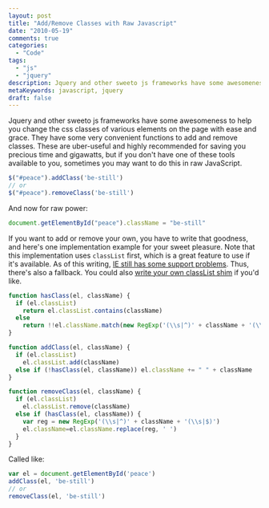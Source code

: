 ```yaml
---
layout: post
title: "Add/Remove Classes with Raw Javascript"
date: "2010-05-19"
comments: true
categories:
  - "Code"
tags:
  - "js"
  - "jquery"
description: Jquery and other sweeto js frameworks have some awesomeness to help you change the css classes of various elements on the page with ease and grace.  They ha
metaKeywords: javascript, jquery
draft: false
---
```


Jquery and other sweeto js frameworks have some awesomeness to help you change the css classes of various elements on the page with ease and grace.  They have some very convenient functions to add and remove classes.  These are uber-useful and highly recommended for saving you precious time and gigawatts, but if you don't have one of these tools available to you, sometimes you may want to do this in raw JavaScript.

<!--more-->

```javascript
$("#peace").addClass('be-still')
// or
$("#peace").removeClass('be-still')
```

And now for raw power:

```javascript
document.getElementById("peace").className = "be-still"
```

If you want to add or remove your own, you have to write that goodness, and here's one implementation example for your sweet pleasure.  Note that this implementation uses `classList` first, which is a great feature to use if it's available.  As of this writing, [IE still has some support problems](http://caniuse.com/#search=classList).  Thus, there's also a fallback.  You could also [write your own classList shim](https://developer.mozilla.org/en-US/docs/Web/API/Element/classList) if you'd like.

```javascript
function hasClass(el, className) {
  if (el.classList)
    return el.classList.contains(className)
  else
    return !!el.className.match(new RegExp('(\\s|^)' + className + '(\\s|$)'))
}

function addClass(el, className) {
  if (el.classList)
    el.classList.add(className)
  else if (!hasClass(el, className)) el.className += " " + className
}

function removeClass(el, className) {
  if (el.classList)
    el.classList.remove(className)
  else if (hasClass(el, className)) {
    var reg = new RegExp('(\\s|^)' + className + '(\\s|$)')
    el.className=el.className.replace(reg, ' ')
  }
}
```

Called like:

```javascript
var el = document.getElementById('peace')
addClass(el, 'be-still')
// or
removeClass(el, 'be-still')
```



